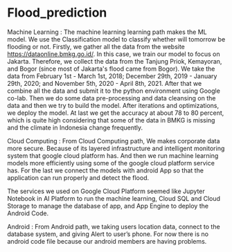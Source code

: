 # Flood_prediction

Machine Learning : 
The machine learning learning path makes the ML model. We use the Classification model to classify whether will tomorrow be flooding or not. Firstly, we gather all the data from the website https://dataonline.bmkg.go.id/. In this case, we train our model to focus on Jakarta. Therefore, we collect the data from the Tanjung Priok, Kemayoran, and Bogor (since most of Jakarta's flood came from Bogor). We take the data from February 1st - March 1st, 2018;  December 29th, 2019 - January 29th, 2020;  and November 5th, 2020 - April 8th, 2021. After that we combine all the data and submit it to the python environment using Google co-lab. Then we do some data pre-processing and data cleansing on the data and then we try to build the model. After iterations and optimizations, we deploy the model. At last we get the accuracy at about 78 to 80 percent, which is quite high considering that some of the data in BMKG is missing and the climate in Indonesia change frequently.

Cloud Computing : 
From Cloud Computing path, We makes corporate data more secure. Because of its layered infrastructure and intelligent monitoring system that google cloud platform has. And then we run machine learning models more efficiently using some of the google cloud platform service has. For the last we connect the models with android App so that the application can run properly and detect the flood.

The services we used on Google Cloud Platform seemed like Jupyter Notebook in AI Platform to run the machine learning, Cloud SQL and Cloud Storage to manage the database of app, and App Engine to deploy the Android Code. 

Android : 
From Android path, we taking users location data, connect to the database system, and giving Alert to user’s phone.
For now there is no android code file because our android members are having problems.
